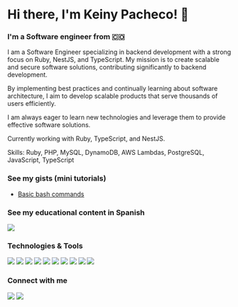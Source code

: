 # Hi there, I'm Keiny Pacheco! 👋

### I'm a Software engineer from  🇨🇴

I am a Software Engineer specializing in backend development with a strong focus on Ruby, NestJS, and TypeScript. My mission is to create scalable and secure software solutions, contributing significantly to backend development.

By implementing best practices and continually learning about software architecture, I aim to develop scalable products that serve thousands of users efficiently.

I am always eager to learn new technologies and leverage them to provide effective software solutions.

Currently working with Ruby, TypeScript, and NestJS.

Skills: Ruby, PHP, MySQL, DynamoDB, AWS Lambdas, PostgreSQL, JavaScript, TypeScript

### See my gists (mini tutorials)

- [Basic bash commands](https://gist.github.com/keinydev/ff91bd7a51d0171ab71fc965db2d5a0c)

### See my educational content in Spanish

[![](https://img.shields.io/badge/SlideShare-008ED2.svg?style=for-the-badge&logo=SlideShare&logoColor=white)](https://www.slideshare.net/KeinyTatianaPachecoC)

### Technologies & Tools

![](https://img.shields.io/badge/Ruby-CC342D?style=for-the-badge&logo=ruby&logoColor=white)
![](https://img.shields.io/badge/Amazon_AWS-232F3E?style=for-the-badge&logo=amazon-aws&logoColor=white)
![](https://img.shields.io/badge/HTML-239120?style=for-the-badge&logo=html5&logoColor=white)
![](https://img.shields.io/badge/CSS3-1572B6?style=for-the-badge&logo=css3&logoColor=white)
![](https://img.shields.io/badge/JavaScript-F7DF1E?style=for-the-badge&logo=javascript&logoColor=black)
![](https://shields.io/badge/TypeScript-3178C6?style=for-the-badge&logo=typescript&logoColor=white)
![](https://img.shields.io/badge/PHP-777BB4?style=for-the-badge&logo=php&logoColor=white)
![](https://img.shields.io/badge/MySQL-00000F?style=for-the-badge&logo=mysql&logoColor=white)
![](https://img.shields.io/badge/PostgreSQL-316192?style=for-the-badge&logo=postgresql&logoColor=white)
![](https://img.shields.io/badge/Amazon%20DynamoDB-4053D6?style=for-the-badge&logo=Amazon%20DynamoDB&logoColor=white)

### Connect with me  
[![](https://img.shields.io/badge/GitHub-100000?style=for-the-badge&logo=github&logoColor=white)](https://github.com/keinydev)
[![](https://img.shields.io/badge/LinkedIn-0077B5?style=for-the-badge&logo=linkedin&logoColor=white)](https://linkedin.com/in/keinypachecocarcamo) 

